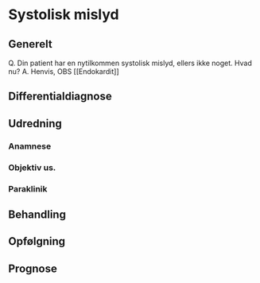 # Systolisk mislyd
## Generelt
Q. Din patient har en nytilkommen systolisk mislyd, ellers ikke noget. Hvad nu?
A. Henvis, OBS [[Endokardit]]

## Differentialdiagnose


## Udredning
### Anamnese

### Objektiv us.

### Paraklinik

## Behandling


## Opfølgning


## Prognose


<!-- #anki/deck/Medicine #anki/tag/med/Acute care# -->

<!-- {BearID:A74AA4C1-2C7A-4F09-855F-93786F80616F-644-00000333A1885F72} -->
